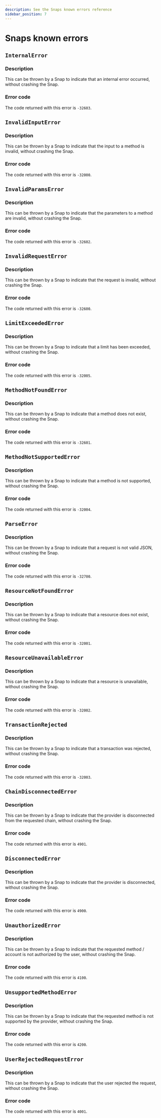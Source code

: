 ```yaml
---
description: See the Snaps known errors reference
sidebar_position: 7
---
```


# Snaps known errors

## `InternalError`

### Description
This can be thrown by a Snap to indicate that an internal error occurred,
without crashing the Snap.

### Error code
The code returned with this error is `-32603`.

## `InvalidInputError`

### Description
This can be thrown by a Snap to indicate that the input to a method is
invalid, without crashing the Snap.

### Error code
The code returned with this error is `-32000`.

## `InvalidParamsError`

### Description
This can be thrown by a Snap to indicate that the parameters to a method are
invalid, without crashing the Snap.

### Error code
The code returned with this error is `-32602`.

## `InvalidRequestError`

### Description
This can be thrown by a Snap to indicate that the request is invalid, without
crashing the Snap.

### Error code
The code returned with this error is `-32600`.

## `LimitExceededError`

### Description
This can be thrown by a Snap to indicate that a limit has been exceeded,
without crashing the Snap.

### Error code
The code returned with this error is `-32005`.

## `MethodNotFoundError`

### Description
This can be thrown by a Snap to indicate that a method does not exist,
without crashing the Snap.

### Error code
The code returned with this error is `-32601`.

## `MethodNotSupportedError`

### Description
This can be thrown by a Snap to indicate that a method is not supported,
without crashing the Snap.

### Error code
The code returned with this error is `-32004`.

## `ParseError`

### Description
This can be thrown by a Snap to indicate that a request is not valid JSON,
without crashing the Snap.

### Error code
The code returned with this error is `-32700`.

## `ResourceNotFoundError`

### Description
This can be thrown by a Snap to indicate that a resource does not exist,
without crashing the Snap.

### Error code
The code returned with this error is `-32001`.

## `ResourceUnavailableError`

### Description
This can be thrown by a Snap to indicate that a resource is unavailable,
without crashing the Snap.

### Error code
The code returned with this error is `-32002`.

## `TransactionRejected`

### Description
This can be thrown by a Snap to indicate that a transaction was rejected,
without crashing the Snap.

### Error code
The code returned with this error is `-32003`.

## `ChainDisconnectedError`

### Description
This can be thrown by a Snap to indicate that the provider is disconnected
from the requested chain, without crashing the Snap.

### Error code
The code returned with this error is `4901`.

## `DisconnectedError`

### Description
This can be thrown by a Snap to indicate that the provider is disconnected,
without crashing the Snap.

### Error code
The code returned with this error is `4900`.

## `UnauthorizedError`

### Description
This can be thrown by a Snap to indicate that the requested method / account
is not authorized by the user, without crashing the Snap.

### Error code
The code returned with this error is `4100`.

## `UnsupportedMethodError`

### Description
This can be thrown by a Snap to indicate that the requested method is not
supported by the provider, without crashing the Snap.

### Error code
The code returned with this error is `4200`.

## `UserRejectedRequestError`

### Description
This can be thrown by a Snap to indicate that the user rejected the request,
without crashing the Snap.

### Error code
The code returned with this error is `4001`.
